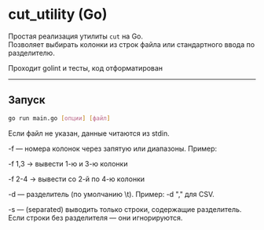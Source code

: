 # cut_utility (Go)

Простая реализация утилиты `cut` на Go.  
Позволяет выбирать колонки из строк файла или стандартного ввода по разделителю.

Проходит golint и тесты, код отформатирован

---

## Запуск

```bash
go run main.go [опции] [файл]
```
Если файл не указан, данные читаются из stdin.

-f — номера колонок через запятую или диапазоны.
Пример:

-f 1,3 → вывести 1-ю и 3-ю колонки

-f 2-4 → вывести со 2-й по 4-ю колонки

-d — разделитель (по умолчанию \t).
Пример: -d "," для CSV.

-s — (separated) выводить только строки, содержащие разделитель.
Если строки без разделителя — они игнорируются.
